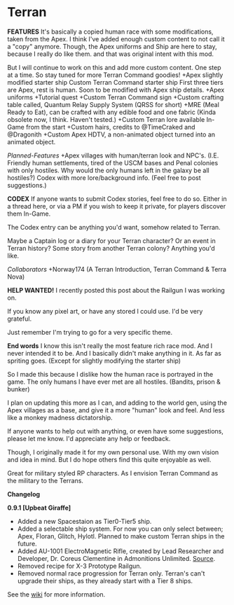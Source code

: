 # Terran

**FEATURES**
It's basically a copied human race with some modifications, taken from the Apex.
I think I've added enough custom content to not call it a "copy" anymore. Though, the Apex uniforms and Ship are here to stay, because I really do like them. and that was original intent with this mod.

But I will continue to work on this and add more custom content. One step at a time.
So stay tuned for more Terran Command goodies!
+Apex slightly modified starter ship Custom Terran Command starter ship First three tiers are Apex, rest is human. Soon to be modified with Apex ship details.
+Apex uniforms
+Tutorial quest
+Custom Terran Command sign
+Custom crafting table called, Quantum Relay Supply System (QRSS for short)
+MRE (Meal Ready to Eat), can be crafted with any edible food and one fabric (Kinda obsolete now, I think. Haven't tested.)
+Custom Terran lore available In-Game from the start
+Custom hairs, credits to @TimeCraked and @Dragonith
+Custom Apex HDTV, a non-animated object turned into an animated object.

*Planned-Features*
+Apex villages with human/terran look and NPC's. (I.E. Friendly human settlements, tired of the USCM bases and Penal colonies with only hostiles. Why would the only humans left in the galaxy be all hostiles?)
Codex with more lore/background info. (Feel free to post suggestions.)

**CODEX**
If anyone wants to submit Codex stories, feel free to do so. Either in a thread here, or via a PM if you wish to keep it private, for players discover them In-Game.

The Codex entry can be anything you'd want, somehow related to Terran.

Maybe a Captain log or a diary for your Terran character? Or an event in Terran history?
Some story from another Terran colony? Anything you'd like.

*Collaborators*
+Norway174 (A Terran Introduction, Terran Command & Terra Nova)

**HELP WANTED!**
I recently posted this post about the Railgun I was working on.

If you know any pixel art, or have any stored I could use.
I'd be very grateful.

Just remember I'm trying to go for a very specific theme.


**End words**
I know this isn't really the most feature rich race mod. And I never intended it to be.
And I basically didn't make anything in it. As far as spriting goes. (Except for slightly modifying the starter ship)

So I made this because I dislike how the human race is portrayed in the game. The only humans I have ever met are all hostiles. (Bandits, prison & bunker)

I plan on updating this more as I can, and adding to the world gen, using the Apex villages as a base, and give it a more "human" look and feel. And less like a monkey madness dictatorship.

If anyone wants to help out with anything, or even have some suggestions, please let me know. I'd appreciate any help or feedback.

Though, I originally made it for my own personal use. With my own vision and idea in mind. But I do hope others find this quite enjoyable as well.

Great for military styled RP characters. As I envision Terran Command as the military to the Terrans.

**Changelog**

**0.9.1 [Upbeat Giraffe]**

+ Added a new Spacestaion as Tier0-Tier5 ship.
+ Added a selectable ship system. For now you can only select between; Apex, Floran, Glitch, Hylotl. Planned to make custom Terran ships in the future.
+ Added AU-1001 ElectroMagnetic Rifle, created by Lead Researcher and Developer, Dr. Coreus Clementine in Admonitions Unlimited. [Source](http://community.playstarbound.com/index.php?threads/terran.86030/page-4#post-2434271).
+ Removed recipe for X-3 Prototype Railgun.
+ Removed normal race progression for Terran only. Terran's can't upgrade their ships, as they already start with a Tier 8 ships.

See the [wiki](https://github.com/Norway174/Terran/wiki) for more information.

